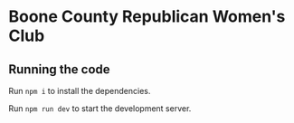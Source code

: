 
  # Boone County Republican Women's Club

  ## Running the code

  Run `npm i` to install the dependencies.

  Run `npm run dev` to start the development server.
  